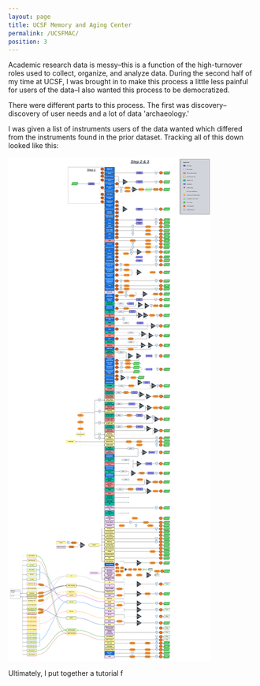 ```yaml
---
layout: page
title: UCSF Memory and Aging Center
permalink: /UCSFMAC/
position: 3
---
```


Academic research data is messy–this is a function of the high-turnover roles used to collect, organize, and analyze data. During the second half of my time at UCSF, I was brought in to make this process a little less painful for users of the data–I also wanted this process to be democratized. 

There were different parts to this process. The first was discovery–discovery of user needs and a lot of data 'archaeology.'

I was given a list of instruments users of the data wanted which differed from the instruments found in the prior dataset. Tracking all of this down looked like this:

![image](/assets/detailed_flow.png)

Ultimately, I put together a tutorial f


